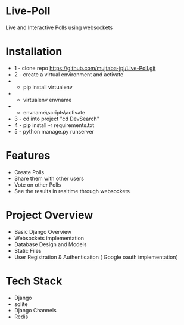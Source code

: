 # Live-Poll
Live and Interactive Polls using websockets



# Installation
* 1 - clone repo https://github.com/mujtaba-jpj/Live-Poll.git
* 2 - create a virtual environment and activate
*  - pip install virtualenv
*  - virtualenv envname
*  - envname\scripts\activate
* 3 - cd into project "cd DevSearch"
* 4 - pip install -r requirements.txt
* 5 - python manage.py runserver

# Features
* Create Polls
* Share them with other users
* Vote on other Polls
* See the results in realtime through websockets

# Project Overview
* Basic Django Overview
* Websockets implementation
* Database Design and Models
* Static Files
* User Registration & Authenticaiton ( Google oauth implementation)

# Tech Stack
* Django
* sqlite
* Django Channels
* Redis
